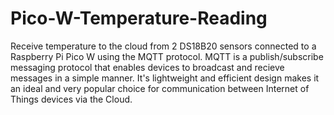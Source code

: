 # Pico-W-Temperature-Reading
Receive temperature to the cloud from 2 DS18B20 sensors connected to a Raspberry Pi Pico W using the MQTT protocol. MQTT is a publish/subscribe messaging protocol that enables devices to broadcast and recieve messages in a simple manner. It's lightweight and efficient design makes it an ideal and very popular choice for communication between Internet of Things devices via the Cloud.
